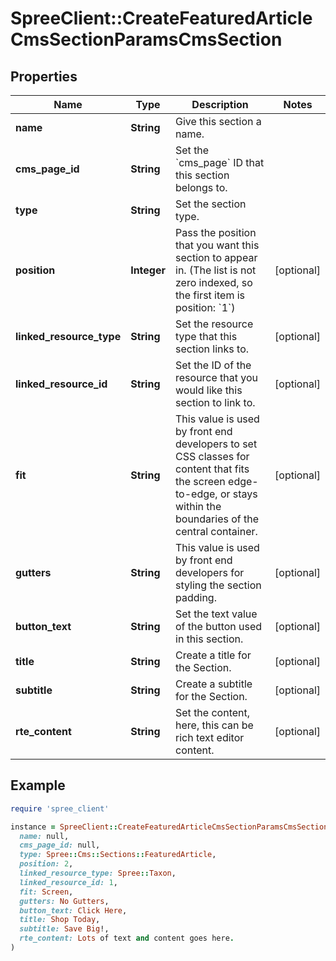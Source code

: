# SpreeClient::CreateFeaturedArticleCmsSectionParamsCmsSection

## Properties

| Name | Type | Description | Notes |
| ---- | ---- | ----------- | ----- |
| **name** | **String** | Give this section a name. |  |
| **cms_page_id** | **String** | Set the &#x60;cms_page&#x60; ID that this section belongs to. |  |
| **type** | **String** | Set the section type. |  |
| **position** | **Integer** | Pass the position that you want this section to appear in. (The list is not zero indexed, so the first item is position: &#x60;1&#x60;) | [optional] |
| **linked_resource_type** | **String** | Set the resource type that this section links to. | [optional] |
| **linked_resource_id** | **String** | Set the ID of the resource that you would like this section to link to. | [optional] |
| **fit** | **String** | This value is used by front end developers to set CSS classes for content that fits the screen edge-to-edge, or stays within the boundaries of the central container. | [optional] |
| **gutters** | **String** | This value is used by front end developers for styling the section padding. | [optional] |
| **button_text** | **String** | Set the text value of the button used in this section. | [optional] |
| **title** | **String** | Create a title for the Section. | [optional] |
| **subtitle** | **String** | Create a subtitle for the Section. | [optional] |
| **rte_content** | **String** | Set the content, here, this can be rich text editor content. | [optional] |

## Example

```ruby
require 'spree_client'

instance = SpreeClient::CreateFeaturedArticleCmsSectionParamsCmsSection.new(
  name: null,
  cms_page_id: null,
  type: Spree::Cms::Sections::FeaturedArticle,
  position: 2,
  linked_resource_type: Spree::Taxon,
  linked_resource_id: 1,
  fit: Screen,
  gutters: No Gutters,
  button_text: Click Here,
  title: Shop Today,
  subtitle: Save Big!,
  rte_content: Lots of text and content goes here.
)
```


